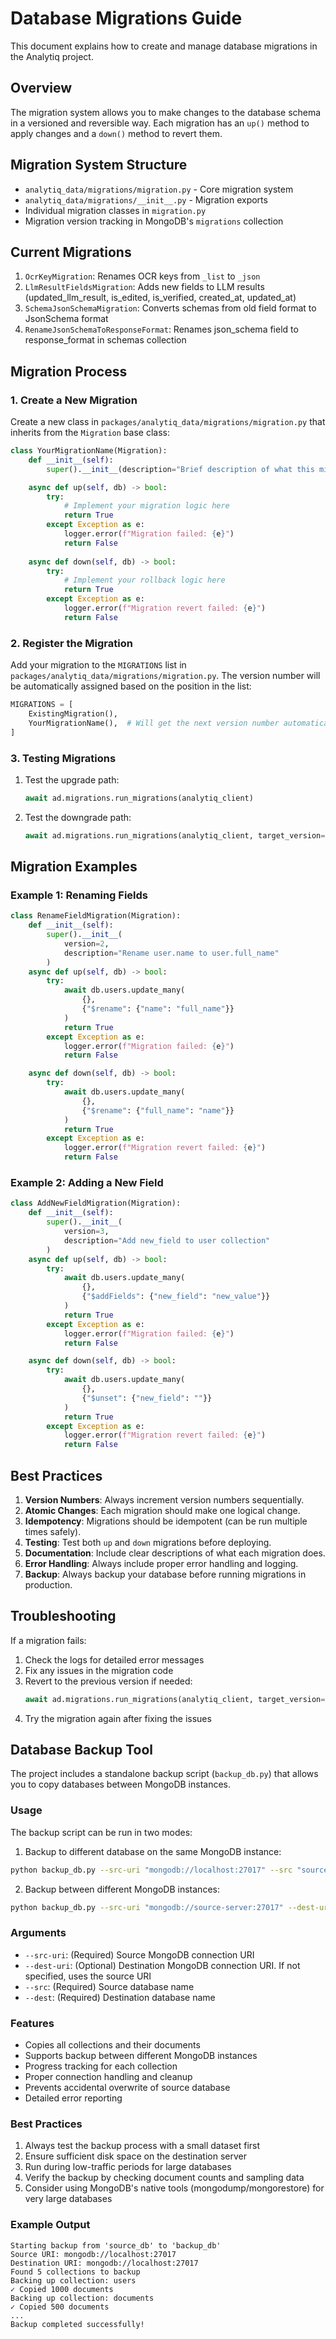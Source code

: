 # Database Migrations Guide

This document explains how to create and manage database migrations in the Analytiq project.

## Overview

The migration system allows you to make changes to the database schema in a versioned and reversible way. Each migration has an `up()` method to apply changes and a `down()` method to revert them.

## Migration System Structure

- `analytiq_data/migrations/migration.py` - Core migration system
- `analytiq_data/migrations/__init__.py` - Migration exports
- Individual migration classes in `migration.py`
- Migration version tracking in MongoDB's `migrations` collection

## Current Migrations

1. `OcrKeyMigration`: Renames OCR keys from `_list` to `_json`
2. `LlmResultFieldsMigration`: Adds new fields to LLM results (updated_llm_result, is_edited, is_verified, created_at, updated_at)
3. `SchemaJsonSchemaMigration`: Converts schemas from old field format to JsonSchema format
4. `RenameJsonSchemaToResponseFormat`: Renames json_schema field to response_format in schemas collection

## Migration Process

### 1. Create a New Migration

Create a new class in `packages/analytiq_data/migrations/migration.py` that inherits from the `Migration` base class:

```python
class YourMigrationName(Migration):
    def __init__(self):
        super().__init__(description="Brief description of what this migration does")

    async def up(self, db) -> bool:
        try:
            # Implement your migration logic here
            return True
        except Exception as e:
            logger.error(f"Migration failed: {e}")
            return False
    
    async def down(self, db) -> bool:
        try:
            # Implement your rollback logic here
            return True
        except Exception as e:
            logger.error(f"Migration revert failed: {e}")
            return False
```

### 2. Register the Migration

Add your migration to the `MIGRATIONS` list in `packages/analytiq_data/migrations/migration.py`. The version number will be automatically assigned based on the position in the list:

```python
MIGRATIONS = [
    ExistingMigration(),
    YourMigrationName(),  # Will get the next version number automatically
]
```

### 3. Testing Migrations

1. Test the upgrade path:
   ```python
   await ad.migrations.run_migrations(analytiq_client)
   ```

2. Test the downgrade path:
   ```python
   await ad.migrations.run_migrations(analytiq_client, target_version=1)
   ```

## Migration Examples

### Example 1: Renaming Fields

```python
class RenameFieldMigration(Migration):
    def __init__(self):
        super().__init__(
            version=2,
            description="Rename user.name to user.full_name"
        )
    async def up(self, db) -> bool:
        try:
            await db.users.update_many(
                {},
                {"$rename": {"name": "full_name"}}
            )
            return True
        except Exception as e:
            logger.error(f"Migration failed: {e}")
            return False

    async def down(self, db) -> bool:
        try:
            await db.users.update_many(
                {},
                {"$rename": {"full_name": "name"}}
            )
            return True
        except Exception as e:
            logger.error(f"Migration revert failed: {e}")
            return False
```

### Example 2: Adding a New Field

```python
class AddNewFieldMigration(Migration):
    def __init__(self):
        super().__init__(
            version=3,
            description="Add new_field to user collection"
        )
    async def up(self, db) -> bool:
        try:
            await db.users.update_many(
                {},
                {"$addFields": {"new_field": "new_value"}}
            )
            return True
        except Exception as e:
            logger.error(f"Migration failed: {e}")
            return False

    async def down(self, db) -> bool:
        try:
            await db.users.update_many(
                {},
                {"$unset": {"new_field": ""}}
            )
            return True
        except Exception as e:
            logger.error(f"Migration revert failed: {e}")
            return False
```

## Best Practices

1. **Version Numbers**: Always increment version numbers sequentially.
2. **Atomic Changes**: Each migration should make one logical change.
3. **Idempotency**: Migrations should be idempotent (can be run multiple times safely).
4. **Testing**: Test both `up` and `down` migrations before deploying.
5. **Documentation**: Include clear descriptions of what each migration does.
6. **Error Handling**: Always include proper error handling and logging.
7. **Backup**: Always backup your database before running migrations in production.

## Troubleshooting

If a migration fails:

1. Check the logs for detailed error messages
2. Fix any issues in the migration code
3. Revert to the previous version if needed:
   ```python
   await ad.migrations.run_migrations(analytiq_client, target_version=previous_version)
   ```
4. Try the migration again after fixing the issues

## Database Backup Tool

The project includes a standalone backup script (`backup_db.py`) that allows you to copy databases between MongoDB instances.

### Usage

The backup script can be run in two modes:

1. Backup to different database on the same MongoDB instance:
```bash
python backup_db.py --src-uri "mongodb://localhost:27017" --src "source_db" --dest "backup_db"
```

2. Backup between different MongoDB instances:
```bash
python backup_db.py --src-uri "mongodb://source-server:27017" --dest-uri "mongodb://backup-server:27017" --src "source_db" --dest "backup_db"
```

### Arguments

- `--src-uri`: (Required) Source MongoDB connection URI
- `--dest-uri`: (Optional) Destination MongoDB connection URI. If not specified, uses the source URI
- `--src`: (Required) Source database name
- `--dest`: (Required) Destination database name

### Features

- Copies all collections and their documents
- Supports backup between different MongoDB instances
- Progress tracking for each collection
- Proper connection handling and cleanup
- Prevents accidental overwrite of source database
- Detailed error reporting

### Best Practices

1. Always test the backup process with a small dataset first
2. Ensure sufficient disk space on the destination server
3. Run during low-traffic periods for large databases
4. Verify the backup by checking document counts and sampling data
5. Consider using MongoDB's native tools (mongodump/mongorestore) for very large databases

### Example Output

```
Starting backup from 'source_db' to 'backup_db'
Source URI: mongodb://localhost:27017
Destination URI: mongodb://localhost:27017
Found 5 collections to backup
Backing up collection: users
✓ Copied 1000 documents
Backing up collection: documents
✓ Copied 500 documents
...
Backup completed successfully!
```
